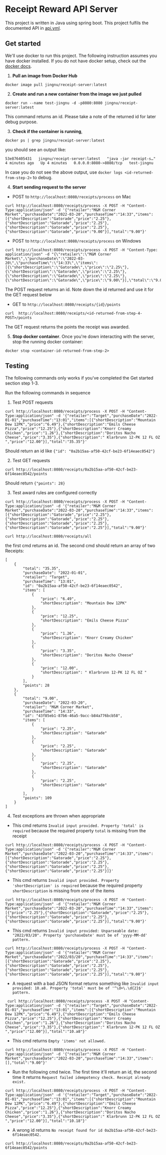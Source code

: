 # Receipt Reward API Server
This project is written in Java using spring boot. This project fulfils the documented API in [api.yml](/api.yml).

## Get started
We'll use docker to run this project. The following instruction assumes you have docker installed. If you do not have docker setup, check out the [docker docs](https://docs.docker.com/desktop/install/mac-install/).

1. **Pull an image from Docker Hub**
```
docker image pull jingnu/receipt-server:latest
```

2. **Create and run a new container from the image we just pulled**
```
docker run --name test-jingnu -d -p8080:8080 jingnu/receipt-server:latest 
```
This command returns an id. Please take a note of the returned id for later debug purpose.

3. **Check if the container is running**,
```
docker ps | grep jingnu/receipt-server:latest
```
you should see an output like:
```
53e876405431   jingnu/receipt-server:latest   "java -jar receipt-s…"   4 minutes ago   Up 4 minutes   0.0.0.0:8080->8080/tcp   test-jingnu
```
In case you do not see the above output, use `docker logs <id-returned-from-step-2>` to debug.

4. **Start sending request to the server**
- POST to `http://localhost:8080/receipts/process` on Mac
```
curl http://localhost:8080/receipts/process -X POST -H "Content-Type:application/json" -d '{"retailer":"M&M Corner Market","purchaseDate":"2022-03-20","purchaseTime":"14:33","items":[{"shortDescription":"Gatorade","price":"2.25"},{"shortDescription":"Gatorade","price":"2.25"},{"shortDescription":"Gatorade","price":"2.25"},{"shortDescription":"Gatorade","price":"9.00"}],"total":"9.00"}'
```
- POST to `http://localhost:8080/receipts/process` on Windows
```
curl http://localhost:8080/receipts/process -X POST -H "Content-Type: application/json" -d "{\"retailer\":\"M&M Corner Market\",\"purchaseDate\":\"2022-03-20\",\"purchaseTime\":\"14:33\",\"items\":[{\"shortDescription\":\"Gatorade\",\"price\":\"2.25\"},{\"shortDescription\":\"Gatorade\",\"price\":\"2.25\"},{\"shortDescription\":\"Gatorade\",\"price\":\"2.25\"},{\"shortDescription\":\"Gatorade\",\"price\":\"9.00\"}],\"total\":\"9.00\"}"
```

The POST request returns an id. Note down the id returned and use it for the GET request below
- GET to `http://localhost:8080/receipts/{id}/points`
```
curl  http://localhost:8080/receipts/<id-returned-from-step-4-POST>/points
```
The GET request returns the points the receipt was awarded.

5. **Stop docker container**. Once you're down interacting with the server, stop the running docker container:
```
docker stop <container-id-returned-from-step-2>
```

## Testing 
The following commands only works if you've completed the Get started section step 1-3.

Run the following commands in sequence

1. Test POST requests
```
curl http://localhost:8080/receipts/process -X POST -H "Content-Type:application/json" -d '{"retailer":"Target","purchaseDate":"2022-01-01","purchaseTime":"13:01","items":[{"shortDescription":"Mountain Dew 12PK","price":"6.49"},{"shortDescription":"Emils Cheese Pizza","price":"12.25"},{"shortDescription":"Knorr Creamy Chicken","price":"1.26"},{"shortDescription":"Doritos Nacho Cheese","price":"3.35"},{"shortDescription":" Klarbrunn 12-PK 12 FL OZ ","price":"12.00"}],"total":"35.35"}'
```
Should return an id like `{"id": "0a2b15aa-af50-42cf-be23-6f14eaec0542"}`

2. Test GET requests
```
curl http://localhost:8080/receipts/0a2b15aa-af50-42cf-be23-6f14eaec0542/points
```
Should return `{"points": 28}`

3. Test award rules are configured correctly
```
curl http://localhost:8080/receipts/process -X POST -H "Content-Type:application/json" -d '{"retailer":"M&M Corner Market","purchaseDate":"2022-03-20","purchaseTime":"14:33","items":[{"shortDescription":"Gatorade","price":"2.25"},{"shortDescription":"Gatorade","price":"2.25"},{"shortDescription":"Gatorade","price":"2.25"},{"shortDescription":"Gatorade","price":"2.25"}],"total":"9.00"}'
```
```
curl http://localhost:8080/receipts/all
```
the first cmd returns an id. The second cmd should return an array of two Receipts:
```
[
    {
        "total": "35.35",
        "purchaseDate": "2022-01-01",
        "retailer": "Target",
        "purchaseTime": "13:01",
        "id": "0a2b15aa-af50-42cf-be23-6f14eaec0542",
        "items": [
            {
                "price": "6.49",
                "shortDescription": "Mountain Dew 12PK"
            },
            {
                "price": "12.25",
                "shortDescription": "Emils Cheese Pizza"
            },
            {
                "price": "1.26",
                "shortDescription": "Knorr Creamy Chicken"
            },
            {
                "price": "3.35",
                "shortDescription": "Doritos Nacho Cheese"
            },
            {
                "price": "12.00",
                "shortDescription": " Klarbrunn 12-PK 12 FL OZ "
            }
        ],
        "points": 28
    },
    {
        "total": "9.00",
        "purchaseDate": "2022-03-20",
        "retailer": "M&M Corner Market",
        "purchaseTime": "14:33",
        "id": "43f85eb1-87b6-46a5-9acc-b84a776bcb58",
        "items": [
            {
                "price": "2.25",
                "shortDescription": "Gatorade"
            },
            {
                "price": "2.25",
                "shortDescription": "Gatorade"
            },
            {
                "price": "2.25",
                "shortDescription": "Gatorade"
            },
            {
                "price": "2.25",
                "shortDescription": "Gatorade"
            }
        ],
        "points": 109
    }
]
```

4. Test exceptions are thrown when appropriate
- This cmd returns `Invalid input provided. Property 'total' is required` because the required property `total` is missing from the receipt
```
curl http://localhost:8080/receipts/process -X POST -H "Content-Type:application/json" -d '{"retailer":"M&M Corner Market","purchaseDate":"2022-03-20","purchaseTime":"14:33","items":[{"shortDescription":"Gatorade","price":"2.25"},{"shortDescription":"Gatorade","price":"2.25"},{"shortDescription":"Gatorade","price":"2.25"},{"shortDescription":"Gatorade","price":"2.25"}]}'
```

- This cmd returns `Invalid input provided. Property 'shortDescription' is required` because the required property `shortDescription` is missing from one of the items
```
curl http://localhost:8080/receipts/process -X POST -H "Content-Type:application/json" -d '{"retailer":"M&M Corner Market","purchaseDate":"2022-03-20","purchaseTime":"14:33","items":[{"price":"2.25"},{"shortDescription":"Gatorade","price":"2.25"},{"shortDescription":"Gatorade","price":"2.25"},{"shortDescription":"Gatorade","price":"2.25"}],"total":"9.00"}'
```

- This cmd returns `Invalid input provided: Unparseable date: "2022/03/20". Property 'purchaseDate' must be of 'yyyy-MM-dd' pattern.`
```
curl http://localhost:8080/receipts/process -X POST -H "Content-Type:application/json" -d '{"retailer":"M&M Corner Market","purchaseDate":"2022/03/20","purchaseTime":"14:33","items":[{"shortDescription":"Gatorade","price":"2.25"},{"shortDescription":"Gatorade","price":"2.25"},{"shortDescription":"Gatorade","price":"2.25"},{"shortDescription":"Gatorade","price":"2.25"}],"total":"9.00"}'
```

- A request with a bad JSON format returns something like `Invalid input provided: 10.a8. Property 'total' must be of '^\d+\.\d{2}$' pattern.`
```
 curl http://localhost:8080/receipts/process -X POST -H "Content-Type:application/json" -d '{"retailer":"Target","purchaseDate":"2022-01-01","purchaseTime":"13:01","items":[{"shortDescription":"Mountain Dew 12PK","price":"6.49"},{"shortDescription":"Emils Cheese Pizza","price":"12.25"},{"shortDescription":"Knorr Creamy Chicken","price":"1.26"},{"shortDescription":"Doritos Nacho Cheese","price":"3.35"},{"shortDescription":" Klarbrunn 12-PK 12 FL OZ ","price":"12.00"}],"total":"10.a8"}'
```

- This cmd returns `Empty 'items' not allowed.`
```
curl http://localhost:8080/receipts/process -X POST -H "Content-Type:application/json" -d '{"retailer":"M&M Corner Market","purchaseDate":"2022-03-20","purchaseTime":"14:33","items":[],"total":"9.00"}'
```

- Run the following cmd twice. The first time it'll return an id, the second time it returns `Request failed idempotency check. Receipt already exist.`
```
curl http://localhost:8080/receipts/process -X POST -H "Content-Type:application/json" -d '{"retailer":"Target","purchaseDate":"2022-01-01","purchaseTime":"13:01","items":[{"shortDescription":"Mountain Dew 12PK","price":"6.49"},{"shortDescription":"Emils Cheese Pizza","price":"12.25"},{"shortDescription":"Knorr Creamy Chicken","price":"1.26"},{"shortDescription":"Doritos Nacho Cheese","price":"3.35"},{"shortDescription":" Klarbrunn 12-PK 12 FL OZ ","price":"12.00"}],"total":"10.18"}'
```

- A wrong id returns `No receipt found for id 0a2b15aa-af50-42cf-be23-6f14eaec0542.`
```
curl http://localhost:8080/receipts/0a2b15aa-af50-42cf-be23-6f14eaec0542/points
```
